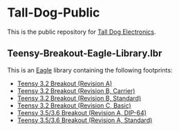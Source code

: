 # Tall-Dog-Public

This is the public repository for [Tall Dog Electronics](http://tall-dog.com).

## Teensy-Breakout-Eagle-Library.lbr

This is an [Eagle](https://cadsoft.io) library containing the following footprints:

* [Teensy 3.2 Breakout (Revision A)](https://www.tindie.com/products/loglow/teensy-32-breakout-revision-a/)
* [Teensy 3.2 Breakout (Revision B, Carrier)](https://www.tindie.com/products/loglow/teensy-32-breakout-revision-b-carrier/)
* [Teensy 3.2 Breakout (Revision B, Standard)](https://www.tindie.com/products/loglow/teensy-32-breakout-revision-b-standard/)
* [Teensy 3.2 Breakout (Revision C, Basic)](https://www.tindie.com/products/loglow/teensy-32-breakout-revision-c-basic/)
* [Teensy 3.5/3.6 Breakout (Revision A, DIP-64)](https://www.tindie.com/products/loglow/teensy-3536-breakout-revision-a-dip-64/)
* [Teensy 3.5/3.6 Breakout (Revision A, Standard)](https://www.tindie.com/products/loglow/teensy-3536-breakout-revision-a-standard/)
